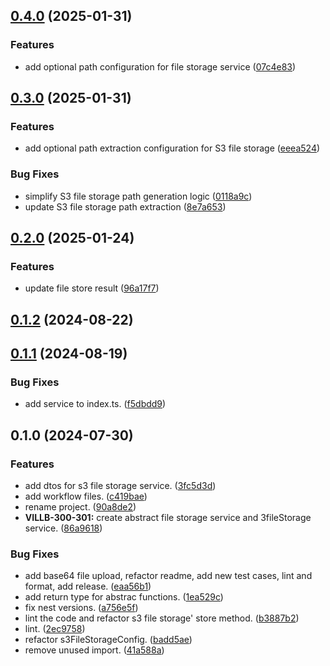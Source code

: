 

## [0.4.0](https://github.com/BrewInteractive/nestjs-storage-module/compare/v0.3.0...v0.4.0) (2025-01-31)


### Features

* add optional path configuration for file storage service ([07c4e83](https://github.com/BrewInteractive/nestjs-storage-module/commit/07c4e8346d57581a8053d5b76cdcf7ac7d57ebfc))

## [0.3.0](https://github.com/BrewInteractive/nestjs-storage-module/compare/v0.2.0...v0.3.0) (2025-01-31)


### Features

* add optional path extraction configuration for S3 file storage ([eeea524](https://github.com/BrewInteractive/nestjs-storage-module/commit/eeea5248a5e10057f33d4aa06343e0adf1f14953))


### Bug Fixes

* simplify S3 file storage path generation logic ([0118a9c](https://github.com/BrewInteractive/nestjs-storage-module/commit/0118a9ceb93b772d15836b3425caf29a0c97e67d))
* update S3 file storage path extraction ([8e7a653](https://github.com/BrewInteractive/nestjs-storage-module/commit/8e7a6535866dcda770a18092612474237ebb8c6f))

## [0.2.0](https://github.com/BrewInteractive/nestjs-storage-module/compare/v0.1.2...v0.2.0) (2025-01-24)


### Features

* update file store result ([96a17f7](https://github.com/BrewInteractive/nestjs-storage-module/commit/96a17f71327a7672781a5d153ddea8f26edd7936))

## [0.1.2](https://github.com/BrewInteractive/nestjs-storage-module/compare/v0.1.1...v0.1.2) (2024-08-22)

## [0.1.1](https://github.com/BrewInteractive/nestjs-storage-module/compare/v0.1.0...v0.1.1) (2024-08-19)


### Bug Fixes

* add service to index.ts. ([f5dbdd9](https://github.com/BrewInteractive/nestjs-storage-module/commit/f5dbdd9cb4aa3646aed97f1a6d7ef8b389c22b88))

## 0.1.0 (2024-07-30)


### Features

* add dtos for s3 file storage service. ([3fc5d3d](https://github.com/BrewInteractive/nestjs-storage-module/commit/3fc5d3d12e038e30856ca4b005f913758b491efb))
* add workflow files. ([c419bae](https://github.com/BrewInteractive/nestjs-storage-module/commit/c419bae1a25bd4362dc95e8bc87df483ca1ae6e3))
* rename project. ([90a8de2](https://github.com/BrewInteractive/nestjs-storage-module/commit/90a8de2b8e8658fe343f37a9b9efc90fc7a88acf))
* **VILLB-300-301:** create abstract file storage service and 3fileStorage service. ([86a9618](https://github.com/BrewInteractive/nestjs-storage-module/commit/86a9618a79be59c3b5c5dbe56c89bec168875411))


### Bug Fixes

* add base64 file upload, refactor readme, add new test cases, lint and format, add release. ([eaa56b1](https://github.com/BrewInteractive/nestjs-storage-module/commit/eaa56b19285d9d1c00e780b79d4bf26c5e2ce1cf))
* add return type for abstrac functions. ([1ea529c](https://github.com/BrewInteractive/nestjs-storage-module/commit/1ea529cf867cba8ee0faa431b70bf014066512f7))
* fix nest versions. ([a756e5f](https://github.com/BrewInteractive/nestjs-storage-module/commit/a756e5f0d6f949eebcdbd113a8570d8a2172e1c8))
* lint the code and refactor s3 file storage' store method. ([b3887b2](https://github.com/BrewInteractive/nestjs-storage-module/commit/b3887b2f37341a4c962cbb8025f00e3213a83387))
* lint. ([2ec9758](https://github.com/BrewInteractive/nestjs-storage-module/commit/2ec9758eacb9052684591ce20a5639189e5f5b2a))
* refactor s3FileStorageConfig. ([badd5ae](https://github.com/BrewInteractive/nestjs-storage-module/commit/badd5ae3c7e95506f355614bbd9f22808d1a1eb0))
* remove unused import. ([41a588a](https://github.com/BrewInteractive/nestjs-storage-module/commit/41a588a7249c0870775aa31bfaf72fb04a07fe39))
